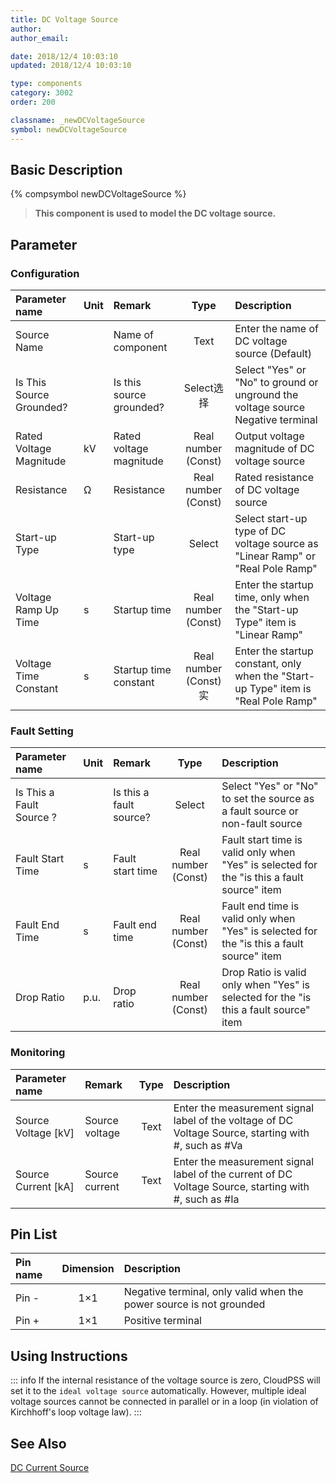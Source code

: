 ```yaml
---
title: DC Voltage Source
author: 
author_email:

date: 2018/12/4 10:03:10
updated: 2018/12/4 10:03:10

type: components
category: 3002
order: 200

classname: _newDCVoltageSource
symbol: newDCVoltageSource
---
```

## Basic Description
{% compsymbol newDCVoltageSource %}

> **This component is used to model the DC voltage source.**

## Parameter
### Configuration
| Parameter name | Unit | Remark | Type | Description |
| :--- | :--- | :--- | :--: | :--- |
| Source Name |  | Name of component | Text | Enter the name of DC voltage source (Default) |
| Is This Source Grounded? |  | Is this source grounded? | Select选择 | Select "Yes" or "No" to ground or unground the voltage source Negative terminal |
| Rated Voltage Magnitude | kV | Rated voltage magnitude | Real number (Const) | Output voltage magnitude of DC voltage source |
| Resistance | Ω | Resistance | Real number (Const) | Rated resistance of DC voltage source |
| Start-up Type |  | Start-up type | Select | Select start-up type of DC voltage source as "Linear Ramp" or "Real Pole Ramp" |
| Voltage Ramp Up Time | s | Startup time | Real number (Const) | Enter the startup time, only when the "Start-up Type" item is "Linear Ramp" |
| Voltage Time Constant | s | Startup time constant | Real number (Const)实 | Enter the startup constant, only when the "Start-up Type" item is "Real Pole Ramp" |

### Fault Setting
| Parameter name | Unit | Remark | Type | Description |
| :--- | :--- | :--- | :--: | :--- |
| Is This a Fault Source ? |  | Is this a fault source? | Select | Select "Yes" or "No" to set the source as a fault source or non-fault source |
| Fault Start Time | s | Fault start time | Real number (Const) | Fault start time is valid only when "Yes" is selected for the "is this a fault source" item |
| Fault End Time | s | Fault end time | Real number (Const) | Fault end time is valid only when "Yes" is selected for the "is this a fault source" item |
| Drop Ratio | p.u. | Drop ratio | Real number (Const) | Drop Ratio is valid only when "Yes" is selected for the "is this a fault source" item |

### Monitoring
| Parameter name | Remark | Type | Description |
| :--- | :--- | :--: | :--- |
| Source Voltage \[kV\] | Source voltage | Text | Enter the measurement signal label of the voltage of DC Voltage Source, starting with #, such as #Va |
| Source Current \[kA\] | Source current | Text | Enter the measurement signal label of the current of DC Voltage Source, starting with #, such as #Ia |


## Pin List

| Pin name | Dimension | Description |
| :--- | :--:  | :--- |
| Pin - | 1×1 | Negative terminal, only valid when the power source is not grounded |
| Pin + | 1×1 | Positive terminal |

## Using Instructions

::: info
If the internal resistance of the voltage source is zero, CloudPSS will set it to the `ideal voltage source` automatically. However, multiple ideal voltage sources cannot be connected in parallel or in a loop (in violation of Kirchhoff's loop voltage law).
:::


## See Also



[DC Current Source](comp_newDCCurrentSource.md)
